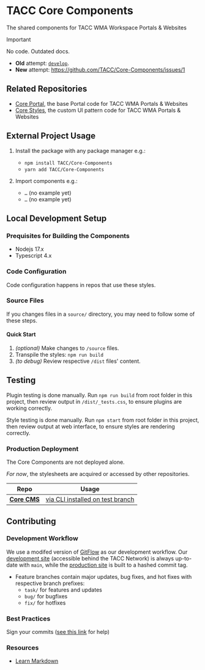 # TACC Core Components

The shared components for TACC WMA Workspace Portals & Websites

> [!IMPORTANT]
> No code. Outdated docs.
> - **Old** attempt: [`develop`](https://github.com/wesleyboar/Core-Components/tree/develop).
> - **New** attempt: https://github.com/TACC/Core-Components/issues/1


## Related Repositories

- [Core Portal], the base Portal code for TACC WMA Portals & Websites
- [Core Styles], the custom UI pattern code for TACC WMA Portals & Websites


## External Project Usage

1. Install the package with any package manager e.g.:
    - `npm install TACC/Core-Components`
    - `yarn add TACC/Core-Components`

2. Import components e.g.:
    - `…` (no example yet)
    - `…` (no example yet)


## Local Development Setup

### Prequisites for Building the Components

* Nodejs 17.x
* Typescript 4.x

### Code Configuration

Code configuration happens in repos that use these styles.

### Source Files

If you changes files in a `source/` directory, you may need to follow some of these steps.

#### Quick Start

1. _(optional)_ Make changes to `/source` files.
2. Transpile the styles: `npm run build`
3. _(to debug)_ Review respective `/dist` files' content.

## Testing

Plugin testing is done manually. Run `npm run build` from root folder in this project, then review output in `/dist/_tests.css`, to ensure plugins are working correctly.

Style testing is done manually. Run `npm start` from root folder in this project, then review output at web interface, to ensure styles are rendering correctly.

### Production Deployment

The Core Components are not deployed alone.

_For now_, the stylesheets are acquired or accessed by other repositories.

| Repo | Usage |
| - | - |
| __[Core CMS]__ | [via CLI installed on test branch](https://github.com/TACC/Core-CMS/compare/test/core-styles) |


## Contributing

### Development Workflow

We use a modifed version of [GitFlow](https://datasift.github.io/gitflow/IntroducingGitFlow.html) as our development workflow. Our [development site](https://dev.cep.tacc.utexas.edu) (accessible behind the TACC Network) is always up-to-date with `main`, while the [production site](https://prod.cep.tacc.utexas.edu) is built to a hashed commit tag.
- Feature branches contain major updates, bug fixes, and hot fixes with respective branch prefixes:
    - `task/` for features and updates
    - `bug/` for bugfixes
    - `fix/` for hotfixes

### Best Practices

Sign your commits ([see this link](https://help.github.com/en/github/authenticating-to-github/managing-commit-signature-verification) for help)

### Resources

* [Learn Markdown](https://bitbucket.org/tutorials/markdowndemo)


<!-- Link Aliases -->

[Core Portal Deployments]: https://github.com/TACC/Core-Portal-Deployments
[Camino]: https://github.com/TACC/Camino
[Core CMS]: https://github.com/TACC/Core-CMS
[Core Portal]: https://github.com/TACC/Core-Portal
[Core Styles]: https://github.com/TACC/Core-Styles
